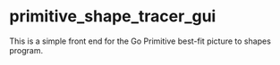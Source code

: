 # primitive_shape_tracer_gui
This is a simple front end for the Go Primitive best-fit picture to shapes program.
